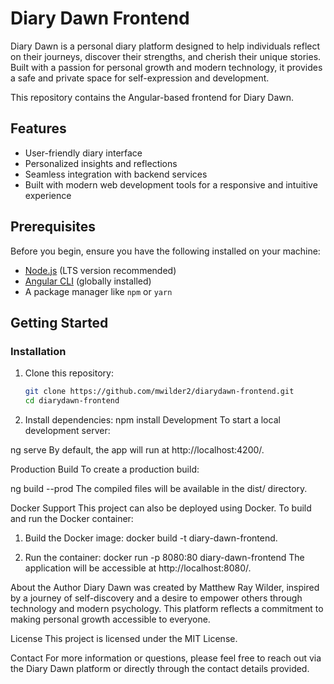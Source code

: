 # Diary Dawn Frontend

Diary Dawn is a personal diary platform designed to help individuals reflect on their journeys, discover their strengths, and cherish their unique stories. Built with a passion for personal growth and modern technology, it provides a safe and private space for self-expression and development.

This repository contains the Angular-based frontend for Diary Dawn.

## Features
- User-friendly diary interface
- Personalized insights and reflections
- Seamless integration with backend services
- Built with modern web development tools for a responsive and intuitive experience

## Prerequisites
Before you begin, ensure you have the following installed on your machine:
- [Node.js](https://nodejs.org/) (LTS version recommended)
- [Angular CLI](https://angular.io/cli) (globally installed)
- A package manager like `npm` or `yarn`

## Getting Started

### Installation
1. Clone this repository:
   ```bash
   git clone https://github.com/mwilder2/diarydawn-frontend.git
   cd diarydawn-frontend

2. Install dependencies:
npm install
Development
To start a local development server:


ng serve
By default, the app will run at http://localhost:4200/.

Production Build
To create a production build:

ng build --prod
The compiled files will be available in the dist/ directory.

Docker Support
This project can also be deployed using Docker. To build and run the Docker container:

1. Build the Docker image:
docker build -t diary-dawn-frontend.

2. Run the container:
docker run -p 8080:80 diary-dawn-frontend
The application will be accessible at http://localhost:8080/.

About the Author
Diary Dawn was created by Matthew Ray Wilder, inspired by a journey of self-discovery and a desire to empower others through technology and modern psychology. This platform reflects a commitment to making personal growth accessible to everyone.

License
This project is licensed under the MIT License.

Contact
For more information or questions, please feel free to reach out via the Diary Dawn platform or directly through the contact details provided.

